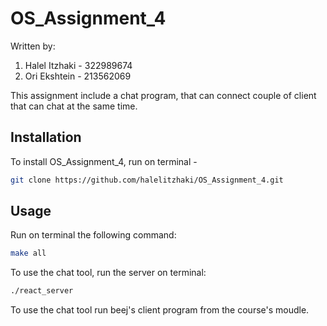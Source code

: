 # OS_Assignment_4

Written by:
1. Halel Itzhaki - 322989674
2. Ori Ekshtein - 213562069

This assignment include a chat program, that can connect couple of client that can chat at the same time.

## Installation

To install OS_Assignment_4, run on terminal - 
```bash
git clone https://github.com/halelitzhaki/OS_Assignment_4.git
```

## Usage

Run on terminal the following command:
```bash
make all
```

To use the chat tool, run the server on terminal:

```bash
./react_server
```

To use the chat tool run beej's client program from the course's moudle.
